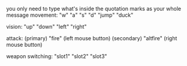 you only need to type what's inside the quotation marks as your whole message
movement:
"w" "a" "s" "d"
"jump" "duck"

vision:
"up" "down" "left" "right"

attack:
(primary) "fire" (left mouse button)
(secondary) "altfire" (right mouse button)

weapon switching:
"slot1" "slot2" "slot3"
